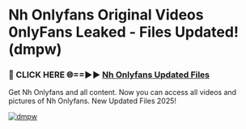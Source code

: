 # Nh Onlyfans Original Videos 0nlyFans Leaked - Files Updated! (dmpw)

<h3>🔴 CLICK HERE 🌐==►► <a href="https://tinyurl.com/ehrbuxhb" rel="nofollow">Nh Onlyfans Updated Files</a></h3>

Get Nh Onlyfans and all content. Now you can access all videos and pictures of Nh Onlyfans. New Updated Files 2025!

[![dmpw](https://i.imgur.com/lVYEuWS.gif)](https://tinyurl.com/ehrbuxhb)
